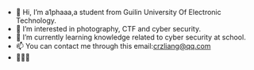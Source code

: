 - 👋 Hi, I’m a1phaaa,a student from Guilin University Of Electronic Technology.
- 👀 I’m interested in photography, CTF and cyber security.
- 🌱 I’m currently learning knowledge related to cyber security at school.
- 📫 You can contact me through this email:<a href="mailto:crzliang@qq.com">crzliang@qq.com</a>
- 🍻🍻🍻

<!---
a1phaaa/a1phaaa is a ✨ special ✨ repository because its `README.md` (this file) appears on your GitHub profile.
You can click the Preview link to take a look at your changes.
--->
